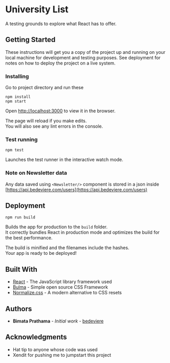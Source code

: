 # University List

A testing grounds to explore what React has to offer.

## Getting Started

These instructions will get you a copy of the project up and running on your local machine for development and testing purposes. See deployment for notes on how to deploy the project on a live system.

### Installing

Go to project directory and run these

```
npm install
npm start
```

Open [http://localhost:3000](http://localhost:3000) to view it in the browser.

The page will reload if you make edits.\
You will also see any lint errors in the console.

### Test running

```
npm test
```

Launches the test runner in the interactive watch mode.

### Note on Newsletter data

Any data saved using `<Newsletter/>` component is stored in a json inside [https://api.bedeviere.com/users](https://api.bedeviere.com/users)

## Deployment

```
npm run build
```

Builds the app for production to the `build` folder.\
It correctly bundles React in production mode and optimizes the build for the best performance.

The build is minified and the filenames include the hashes.\
Your app is ready to be deployed!

## Built With

* [React](https://reactjs.org/) - The JavaScript library framework used
* [Bulma](https://bulma.io/) - Simple open source CSS Framework
* [Normalize.css](https://necolas.github.io/normalize.css/) - A modern alternative to CSS resets

## Authors

* **Bimata Prathama** - *Initial work* - [bedeviere](https://github.com/bedeviere)

## Acknowledgments

* Hat tip to anyone whose code was used
* Xendit for pushing me to jumpstart this project